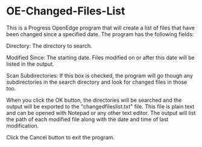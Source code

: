 # OE-Changed-Files-List
This is a Progress OpenEdge program that will create a list of files that have been changed since a specified date. The program has the following fields:

Directory: The directory to search.

Modified Since: The starting date. Files modified on or after this date will be listed in the output.

Scan Subdirectories: If this box is checked, the program will go though any subdirectories in the search directory and look for changed files in those too.


When you click the OK button, the directories will be searched and the output will be exported to the "changedfileslist.txt" file. This file is plain text and can be opened with Notepad or any other text editor. The output will list the path of each modified file along with the date and time of last modification.

Click the Cancel button to exit the program.
